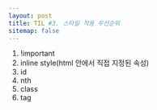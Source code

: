 ```yaml
---
layout: post
title: TIL #3. 스타일 적용 우선순위
sitemap: false
---
```

1. !important
2. inline style(html 안에서 직접 지정된 속성)
3. id
4. nth
5. class
6. tag
